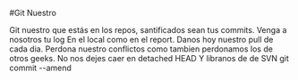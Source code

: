 #Git Nuestro

Git nuestro que estás en los repos, santificados sean tus commits.
Venga a nosotros tu log
En el local como en el report.
Danos hoy nuestro pull de cada dia.
Perdona nuestro conflictos como tambien perdonamos los de otros geeks.
No nos dejes caer en detached HEAD
Y libranos de de SVN
git commit --amend

